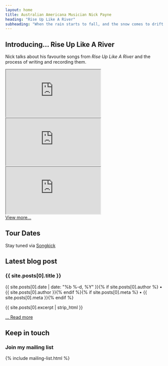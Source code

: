 ```yaml
---
layout: home
title: Australian Americana Musician Nick Payne
heading: "Rise Up Like A River"
subheading: "When the rain starts to fall, and the snow comes to drift."
---
```

<div class="container">
  <section class="row">
    <div class="col">
      <h2>Introducing&hellip; Rise Up Like A River</h2>
      <p>Nick talks about his favourite songs from <em>Rise Up Like A River</em> and the process of writing and recording them.</p>
    </div>
</section>
  <section class="row">
    <div class="col-sm-12 col-md">
      <div class="embed-responsive embed-responsive-1by1">
        <iframe class="external-media" src="https://www.youtube.com/embed/eeyjtwKAJiE?rel=0" allow="encrypted-media" allowfullscreen></iframe>
      </div>
    </div>
    <div class="col-sm-12 col-md">
      <div class="embed-responsive embed-responsive-1by1">
        <iframe class="external-media" src="https://www.youtube.com/embed/mjlVm5gMnEM?rel=0" allow="encrypted-media" allowfullscreen></iframe>
      </div>
    </div>
    <div class="col-sm-12 col-md">
      <div class="embed-responsive embed-responsive-1by1">
        <iframe class="external-media" src="https://www.youtube.com/embed/qsaNbN-ygyw?rel=0" allow="encrypted-media" allowfullscreen></iframe>
      </div>
    </div>
    <div class="col-sm-12 col-md">
      <div class="card text-center h-100">
        <div class="card-body d-flex align-items-center justify-content-center">
          <a target="_blank" href="https://www.youtube.com/playlist?list=PLr3HhbPCPQNoCwNcuysgQH-mxmmjE6zhx">View more&hellip;</a>
        </div>
      </div>
    </div>
  </section>
  <section class="row">
    <div class="col-sm-12 col-md">
      <h2>Tour Dates</h2>
      <dl class="gigs"></dl>
      <p>Stay tuned via <a target="_blank" href="https://www.songkick.com/artists/1679689-nick-payne">Songkick</a></p>
    </div>
    <div class="col-sm-12 col-md">
      <h2>Latest blog post</h2>
      <article>
        <h3>{{ site.posts[0].title }}</h3>
        <p>{{ site.posts[0].date | date: "%b %-d, %Y" }}{% if site.posts[0].author %} &bullet; {{ site.posts[0].author }}{% endif %}{% if site.posts[0].meta %} &bullet; {{ site.posts[0].meta }}{% endif %}</p>
        <p>{{ site.posts[0].excerpt | strip_html }}</p>
        <p><a href="{{ site.baseurl }}{{ site.posts[0].url }}">... Read more</a></p>
      </article>
    </div>
    <div class="col-sm-12 col-md">
      <h2>Keep in touch</h2>
      <h3>Join my mailing list</h3>
      {% include mailing-list.html %}
    </div>
  </section>
</div>
